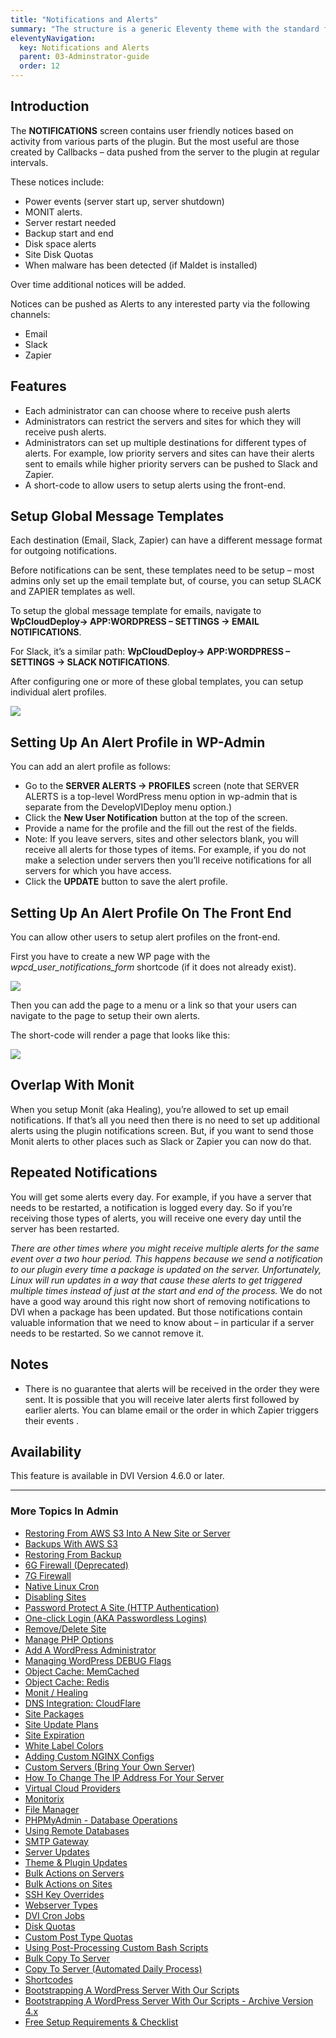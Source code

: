 ```yaml
---
title: "Notifications and Alerts"
summary: "The structure is a generic Eleventy theme with the standard folder and file names."
eleventyNavigation:
  key: Notifications and Alerts
  parent: 03-Adminstrator-guide
  order: 12
---
```

## Introduction

The **NOTIFICATIONS** screen contains user friendly notices based on activity from various parts of the plugin. But the most useful are those created by Callbacks – data pushed from the server to the plugin at regular intervals.

These notices include:

*   Power events (server start up, server shutdown)
*   MONIT alerts.
*   Server restart needed
*   Backup start and end
*   Disk space alerts
*   Site Disk Quotas
*   When malware has been detected (if Maldet is installed)

Over time additional notices will be added.

Notices can be pushed as Alerts to any interested party via the following channels:

*   Email
*   Slack
*   Zapier

## Features

*   Each administrator can can choose where to receive push alerts
*   Administrators can restrict the servers and sites for which they will receive push alerts.
*   Administrators can set up multiple destinations for different types of alerts. For example, low priority servers and sites can have their alerts sent to emails while higher priority servers can be pushed to Slack and Zapier.
*   A short-code to allow users to setup alerts using the front-end.

## Setup Global Message Templates

Each destination (Email, Slack, Zapier) can have a different message format for outgoing notifications.

Before notifications can be sent, these templates need to be setup – most admins only set up the email template but, of course, you can setup SLACK and ZAPIER templates as well.

To setup the global message template for emails, navigate to **WpCloudDeploy→ APP:WORDPRESS – SETTINGS → EMAIL NOTIFICATIONS**.

For Slack, it’s a similar path: **WpCloudDeploy→ APP:WORDPRESS – SETTINGS → SLACK NOTIFICATIONS**.

After configuring one or more of these global templates, you can setup individual alert profiles.

[![](https://web.archive.org/web/20240420001629im_/https://wpclouddeployent/uploads/2023/10/wpcd-50-alerts-01.png)](https://web.archive.org/web/20240420001629/https://wpclouddeployent/uploads/2023/10/wpcd-50-alerts-01.png)

## Setting Up An Alert Profile in WP-Admin

You can add an alert profile as follows:

*   Go to the **SERVER ALERTS → PROFILES** screen (note that SERVER ALERTS is a top-level WordPress menu option in wp-admin that is separate from the DevelopVIDeploy menu option.)
*   Click the **New User Notification** button at the top of the screen.
*   Provide a name for the profile and the fill out the rest of the fields.
*   Note: If you leave servers, sites and other selectors blank, you will receive all alerts for those types of items. For example, if you do not make a selection under servers then you’ll receive notifications for all servers for which you have access.
*   Click the **UPDATE** button to save the alert profile.

## Setting Up An Alert Profile On The Front End

You can allow other users to setup alert profiles on the front-end.

First you have to create a new WP page with the _wpcd\_user\_notifications\_form_ shortcode (if it does not already exist).

[![](https://web.archive.org/web/20240420001629im_/https://wpclouddeployent/uploads/2021/03/wpcd-v4-099.png)](https://web.archive.org/web/20240420001629/https://wpclouddeployent/uploads/2021/03/wpcd-v4-099.png)

Then you can add the page to a menu or a link so that your users can navigate to the page to setup their own alerts.

The short-code will render a page that looks like this:

[![](https://web.archive.org/web/20240420001629im_/https://wpclouddeployent/uploads/2021/02/wpcd-v4-083.png)](https://web.archive.org/web/20240420001629/https://wpclouddeployent/uploads/2021/02/wpcd-v4-083.png)

## Overlap With Monit

When you setup Monit (aka Healing), you’re allowed to set up email notifications. If that’s all you need then there is no need to set up additional alerts using the plugin notifications screen. But, if you want to send those Monit alerts to other places such as Slack or Zapier you can now do that.

## Repeated Notifications

You will get some alerts every day. For example, if you have a server that needs to be restarted, a notification is logged every day. So if you’re receiving those types of alerts, you will receive one every day until the server has been restarted.

_There are other times where you might receive multiple alerts for the same event over a two hour period. This happens because we send a notification to our plugin every time a package is updated on the server. Unfortunately, Linux will run updates in a way that cause these alerts to get triggered multiple times instead of just at the start and end of the process._ We do not have a good way around this right now short of removing notifications to DVI when a package has been updated. But those notifications contain valuable information that we need to know about – in particular if a server needs to be restarted. So we cannot remove it.

## Notes

*   There is no guarantee that alerts will be received in the order they were sent. It is possible that you will receive later alerts first followed by earlier alerts. You can blame email or the order in which Zapier triggers their events .

## Availability

This feature is available in DVI Version 4.6.0 or later.

- - -

### More Topics In Admin

*   [Restoring From AWS S3 Into A New Site or Server](https://web.archive.org/web/20240420001629/https://wpclouddeploytation/tips-techniques-education/restoring-from-s3-into-a-new-site-or-server/)
*   [Backups With AWS S3](https://web.archive.org/web/20240420001629/https://wpclouddeploytation/wpcloud-deploy-admin/backups-with-aws-s3/)
*   [Restoring From Backup](https://web.archive.org/web/20240420001629/https://wpclouddeploytation/wpcloud-deploy-admin/restoring-from-backup/)
*   [6G Firewall (Deprecated)](https://web.archive.org/web/20240420001629/https://wpclouddeploytation/wpcloud-deploy-admin/6g-firewall/)
*   [7G Firewall](https://web.archive.org/web/20240420001629/https://wpclouddeploytation/wpcloud-deploy-admin/7g-firewall/)
*   [Native Linux Cron](https://web.archive.org/web/20240420001629/https://wpclouddeploytation/wpcloud-deploy-admin/native-linux-cron/)
*   [Disabling Sites](https://web.archive.org/web/20240420001629/https://wpclouddeploytation/wpcloud-deploy-admin/disabling-sites/)
*   [Password Protect A Site (HTTP Authentication)](https://web.archive.org/web/20240420001629/https://wpclouddeploytation/wpcloud-deploy-admin/add-basic-password-protection-to-a-site-http-authentication/)
*   [One-click Login (AKA Passwordless Logins)](https://web.archive.org/web/20240420001629/https://wpclouddeploytation/wpcloud-deploy-admin/one-click-login-aka-passwordless-logins/)
*   [Remove/Delete Site](https://web.archive.org/web/20240420001629/https://wpclouddeploytation/wpcloud-deploy-admin/remove-delete-site/)
*   [Manage PHP Options](https://web.archive.org/web/20240420001629/https://wpclouddeploytation/wpcloud-deploy-admin/manage-php-options/)
*   [Add A WordPress Administrator](https://web.archive.org/web/20240420001629/https://wpclouddeploytation/wpcloud-deploy-admin/add-a-wordpress-administrator/)
*   [Managing WordPress DEBUG Flags](https://web.archive.org/web/20240420001629/https://wpclouddeploytation/wpcloud-deploy-admin/managing-wordpress-debug-flags/)
*   [Object Cache: MemCached](https://web.archive.org/web/20240420001629/https://wpclouddeploytation/wpcloud-deploy-admin/object-cache-memcached/)
*   [Object Cache: Redis](https://web.archive.org/web/20240420001629/https://wpclouddeploytation/wpcloud-deploy-admin/object-cache-redis/)
*   [Monit / Healing](https://web.archive.org/web/20240420001629/https://wpclouddeploytation/wpcloud-deploy-admin/monit-healing/)
*   [DNS Integration: CloudFlare](https://web.archive.org/web/20240420001629/https://wpclouddeploytation/wpcloud-deploy-admin/dns-integration-cloudflare/)
*   [Site Packages](https://web.archive.org/web/20240420001629/https://wpclouddeploytation/wpcloud-deploy-admin/site-packages/)
*   [Site Update Plans](https://web.archive.org/web/20240420001629/https://wpclouddeploytation/wpcloud-deploy-admin/site-update-plans/)
*   [Site Expiration](https://web.archive.org/web/20240420001629/https://wpclouddeploytation/wpcloud-deploy-admin/site-expiration/)
*   [White Label Colors](https://web.archive.org/web/20240420001629/https://wpclouddeploytation/wpcloud-deploy-admin/white-label-colors/)
*   [Adding Custom NGINX Configs](https://web.archive.org/web/20240420001629/https://wpclouddeploytation/wpcloud-deploy-admin/adding-custom-nginx-configs/)
*   [Custom Servers (Bring Your Own Server)](https://web.archive.org/web/20240420001629/https://wpclouddeploytation/wpcloud-deploy-admin/custom-servers-bring-your-own-server/)
*   [How To Change The IP Address For Your Server](https://web.archive.org/web/20240420001629/https://wpclouddeploytation/wpcloud-deploy-admin/how-to-change-the-ip-address-for-your-server/)
*   [Virtual Cloud Providers](https://web.archive.org/web/20240420001629/https://wpclouddeploytation/wpcloud-deploy-admin/virtual-cloud-providers/)
*   [Monitorix](https://web.archive.org/web/20240420001629/https://wpclouddeploytation/wpcloud-deploy-admin/monitorix/)
*   [File Manager](https://web.archive.org/web/20240420001629/https://wpclouddeploytation/wpcloud-deploy-admin/file-manager/)
*   [PHPMyAdmin - Database Operations](https://web.archive.org/web/20240420001629/https://wpclouddeploytation/wpcloud-deploy-admin/phpmyadmin-database-operations/)
*   [Using Remote Databases](https://web.archive.org/web/20240420001629/https://wpclouddeploytation/wpcloud-deploy-admin/using-remote-databases/)
*   [SMTP Gateway](https://web.archive.org/web/20240420001629/https://wpclouddeploytation/wpcloud-deploy-admin/smtp-gateway/)
*   [Server Updates](https://web.archive.org/web/20240420001629/https://wpclouddeploytation/wpcloud-deploy-admin/server-updates/)
*   [Theme & Plugin Updates](https://web.archive.org/web/20240420001629/https://wpclouddeploytation/wpcloud-deploy-admin/theme-plugin-updates/)
*   [Bulk Actions on Servers](https://web.archive.org/web/20240420001629/https://wpclouddeploytation/wpcloud-deploy-admin/bulk-actions-on-servers/)
*   [Bulk Actions on Sites](https://web.archive.org/web/20240420001629/https://wpclouddeploytation/wpcloud-deploy-admin/bulk-actions-on-sites/)
*   [SSH Key Overrides](https://web.archive.org/web/20240420001629/https://wpclouddeploytation/wpcloud-deploy-admin/ssh-key-overrides/)
*   [Webserver Types](https://web.archive.org/web/20240420001629/https://wpclouddeploytation/wpcloud-deploy-admin/webserver-types/)
*   [DVI Cron Jobs](https://web.archive.org/web/20240420001629/https://wpclouddeploytation/wpcloud-deploy-admin/wpcd-cron-jobs/)
*   [Disk Quotas](https://web.archive.org/web/20240420001629/https://wpclouddeploytation/wpcloud-deploy-admin/disk-quotas/)
*   [Custom Post Type Quotas](https://web.archive.org/web/20240420001629/https://wpclouddeploytation/wpcloud-deploy-admin/custom-post-type-quotas/)
*   [Using Post-Processing Custom Bash Scripts](https://web.archive.org/web/20240420001629/https://wpclouddeploytation/wpcloud-deploy-admin/using-post-processing-custom-bash-scripts/)
*   [Bulk Copy To Server](https://web.archive.org/web/20240420001629/https://wpclouddeploytation/wpcloud-deploy-admin/bulk-copy-to-server/)
*   [Copy To Server (Automated Daily Process)](https://web.archive.org/web/20240420001629/https://wpclouddeploytation/wpcloud-deploy-admin/copy-to-server-automated-daily-process/)
*   [Shortcodes](https://web.archive.org/web/20240420001629/https://wpclouddeploytation/wpcloud-deploy-admin/shortcodes/)
*   [Bootstrapping A WordPress Server With Our Scripts](https://web.archive.org/web/20240420001629/https://wpclouddeploytation/wpcloud-deploy-admin/bootstrapping-a-wordpress-server-with-our-scripts/)
*   [Bootstrapping A WordPress Server With Our Scripts - Archive Version 4.x](https://web.archive.org/web/20240420001629/https://wpclouddeploytation/wpcloud-deploy-admin/bootstrapping-a-wordpress-server-with-our-scripts-version-4-x/)
*   [Free Setup Requirements & Checklist](https://web.archive.org/web/20240420001629/https://wpclouddeploytation/wpcloud-deploy-admin/free-setup-requirements-checklist/)

